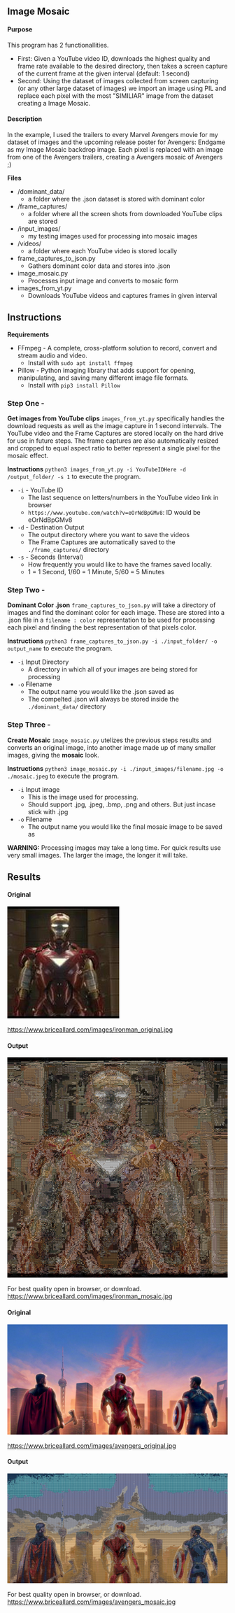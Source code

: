 ## Image Mosaic
#### Purpose
This program has 2 functionallities.  
- First: Given a YouTube video ID, downloads the highest quality and frame rate available to the desired directory, then takes a screen capture of the current frame at the given interval (default: 1 second)
- Second: Using the dataset of images collected from screen capturing (or any other large dataset of images) we import an image using PIL and replace each pixel with the most "SIMILIAR" image from the dataset creating a Image Mosaic.

#### Description
In the example, I used the trailers to every Marvel Avengers movie for my dataset of images and the upcoming release poster for Avengers: Endgame as my Image Mosaic backdrop image. Each pixel is replaced with an image from one of the Avengers trailers, creating a Avengers mosaic of Avengers ;)

**Files**
* /dominant_data/
    * a folder where the .json dataset is stored with dominant color
* /frame_captures/
    * a folder where all the screen shots from downloaded YouTube clips are stored
* /input_images/
    * my testing images used for processing into mosaic images
* /videos/
    * a folder where each YouTube video is stored locally
* frame_captures_to_json.py
    * Gathers dominant color data and stores into .json
* image_mosaic.py
    * Processes input image and converts to mosaic form
* images_from_yt.py
    * Downloads YouTube videos and captures frames in given interval

## Instructions
**Requirements**
* FFmpeg - A complete, cross-platform solution to record, convert and stream audio and video.
    * Install with `sudo apt install ffmpeg`  
* Pillow - Python imaging library that adds support for opening, manipulating, and saving many different image file formats.  
    * Install with `pip3 install Pillow`  

### Step One -
**Get images from YouTube clips**
`images_from_yt.py` specifically handles the download requests as well as the image capture in 1 second intervals. The YouTube video and the Frame Captures are stored locally on the hard drive for use in future steps. The frame captures are also automatically resized and cropped to equal aspect ratio to better represent a single pixel for the mosaic effect.  

**Instructions**
`python3 images_from_yt.py -i YouTubeIDHere -d /output_folder/ -s 1` to execute the program.
* `-i` - YouTube ID
    * The last sequence on letters/numbers in the YouTube video link in browser  
    * `https://www.youtube.com/watch?v=eOrNdBpGMv8`: ID would be eOrNdBpGMv8  
* `-d` - Destination Output
    * The output directory where you want to save the videos  
    * The Frame Captures are automatically saved to the `./frame_captures/` directory  
* `-s` - Seconds (Interval)
    * How frequently you would like to have the frames saved locally. 
    * 1 = 1 Second, 1/60 = 1 Minute, 5/60 = 5 Minutes 

### Step Two -
**Dominant Color .json**
`frame_captures_to_json.py` will take a directory of images and find the dominant color for each image. These are stored into a .json file in a `filename : color` representation to be used for processing each pixel and finding the best representation of that pixels color.

**Instructions**
`python3 frame_captures_to_json.py -i ./input_folder/ -o output_name` to execute the program.
* `-i` Input Directory
    * A directory in which all of your images are being stored for processing
* `-o` Filename
    * The output name you would like the .json saved as 
    * The compelted .json will always be stored inside the `./dominant_data/` directory  

### Step Three -
**Create Mosaic**
`image_mosaic.py` utelizes the previous steps results and converts an original image, into another image made up of many smaller images, giving the **mosaic** look.

**Instructions**
`python3 image_mosaic.py -i ./input_images/filename.jpg -o ./mosaic.jpeg` to execute the program.
* `-i` Input image
    * This is the image used for processing.
    * Should support .jpg, .jpeg, .bmp, .png and others. But just incase stick with .jpg
* `-o` Filename
    * The output name you would like the final mosaic image to be saved as  

**WARNING:** Processing images may take a long time. For quick results use very small images. The larger the image, the longer it will take.


## Results

#### Original
![Original Iron Man](examples/ironman_original.jpg?raw=true "Original Iron Man")  

https://www.briceallard.com/images/ironman_original.jpg  

#### Output
![Mosaic Iron Man](examples/ironman_mosaic_example.png?raw=true "Mosaic Iron Man")  

For best quality open in browser, or download.  
https://www.briceallard.com/images/ironman_mosaic.jpg

#### Original
![Original Avengers](examples/avengers_original.jpg?raw=true "Original Avengers")  

https://www.briceallard.com/images/avengers_original.jpg

#### Output
![Mosaic Avengers](examples/avengers_mosaic_example.png?raw=true "Mosaic Avengers")  

For best quality open in browser, or download.  
https://www.briceallard.com/images/avengers_mosaic.jpg